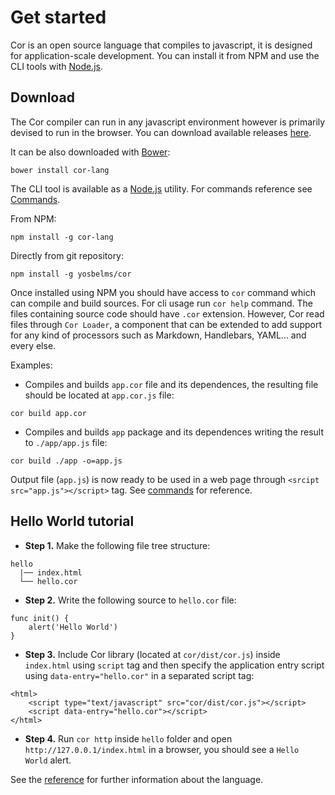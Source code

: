 # Get started

Cor is an open source language that compiles to javascript, it is designed for application-scale development. You can install it from NPM and use the CLI tools with [Node.js](http://nodejs.org).

## Download

The Cor compiler can run in any javascript environment however is primarily devised to run in the browser. You can download available releases <a class="button-inline" href="https://github.com/yosbelms/cor/releases">here</a>.

It can be also downloaded with [Bower](http://bower.io):

```
bower install cor-lang
```

The CLI tool is available as a [Node.js](http://nodejs.org) utility. For commands reference see [Commands](commands.html).

From NPM:

```
npm install -g cor-lang
```

Directly from git repository:

```
npm install -g yosbelms/cor
```

Once installed using NPM you should have access to `cor` command which can compile and build sources. For cli usage run `cor help` command. The files containing source code should have `.cor` extension. However, Cor read files through `Cor Loader`, a component that can be extended to add support for any kind of processors such as Markdown, Handlebars, YAML... and every else.

Examples:

* Compiles and builds `app.cor` file and its dependences, the resulting file should be located at `app.cor.js` file:
```
cor build app.cor
```

* Compiles and builds `app` package and its dependences writing the result to `./app/app.js` file:
```
cor build ./app -o=app.js
```

Output file (`app.js`) is now ready to be used in a web page through `<srcipt src="app.js"></script>` tag. See [commands](commands.html) for reference.


## Hello World tutorial

* **Step 1.** Make the following file tree structure:
```
hello
  |── index.html
  └── hello.cor
```

* **Step 2.** Write the following source to `hello.cor` file:
```
func init() {
    alert('Hello World')
}
```

* **Step 3.** Include Cor library (located at `cor/dist/cor.js`) inside `index.html` using `script` tag and then specify the application entry script using `data-entry="hello.cor"` in a separated script tag:
```
<html>
    <script type="text/javascript" src="cor/dist/cor.js"></script>
    <script data-entry="hello.cor"></script>
</html>
```

* **Step 4.** Run `cor http` inside `hello` folder and open `http://127.0.0.1/index.html` in a browser, you should see a `Hello World` alert.

See the [reference](reference.html) for further information about the language.
